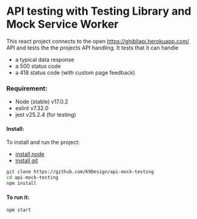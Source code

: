 # API testing with Testing Library and Mock Service Worker

This react project connects to the open https://ghibliapi.herokuapp.com/ API and tests the the projects API handling. It tests that it can handle

- a typical data response
- a 500 status code
- a 418 status code (with custom page feedback)

### Requirement:

- Node (stable) v17.0.2
- eslint v7.32.0
- jest v25.2.4 (for testing)

#### Install:

To install and run the project:

- [install node](https://nodejs.org/en/download/)
- [install git](https://github.com/git-guides/install-git)

```bash
git clone https://github.com/K9Design/api-mock-testing
cd api-mock-testing
npm install
```

#### To run it:

```bash
npm start
```
